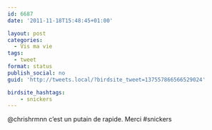 ```yaml
---
id: 6687
date: '2011-11-18T15:48:45+01:00'

layout: post
categories:
  - Vis ma vie
tags:
  - tweet
format: status
publish_social: no
guid: 'http://tweets.local/?birdsite_tweet=137557866566529024'

birdsite_hashtags:
    - snickers
---
```


@chrishrmnn c’est un putain de rapide. Merci #snickers